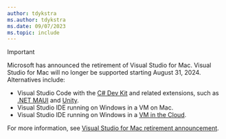 ```yaml
---
author: tdykstra
ms.author: tdykstra
ms.date: 09/07/2023
ms.topic: include
---
```

> [!IMPORTANT]
> Microsoft has announced the retirement of Visual Studio for Mac. Visual Studio for Mac will no longer be supported starting August 31, 2024. Alternatives include:
>
> * Visual Studio Code with the [C# Dev Kit](https://marketplace.visualstudio.com/items?itemName=ms-dotnettools.csdevkit) and related extensions, such as [.NET MAUI](https://marketplace.visualstudio.com/items?itemName=ms-dotnettools.dotnet-maui) and [Unity](https://marketplace.visualstudio.com/items?itemName=visualstudiotoolsforunity.vstuc).
> * Visual Studio IDE running on Windows in a VM on Mac.
> * Visual Studio IDE running on Windows in a [VM in the Cloud](https://aka.ms/devbox).
>
> For more information, see [Visual Studio for Mac retirement announcement](https://devblogs.microsoft.com/visualstudio/visual-studio-for-mac-retirement-announcement).
